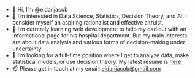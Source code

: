 - 👋 Hi, I’m @eidanjacob
- 👀 I’m interested in Data Science, Statistics, Decision Theory, and AI. I consider myself an aspiring rationalist and effective altruist.
- 🌱 I’m currently learning web development to help my dad out with an informational page for his hospital department. But my main interests are about data analysis and various forms of decision-making under uncertainty.
- 💞️ I’m looking for a full-time position where I get to analyze data, make statistical models, or use decision theory. My latest resume is <a href="https://drive.google.com/file/d/1QZ5bDBsVuvA4U1yQdXOYUnGy74s1t1Tc/view?usp=sharing">here.</a>
- 📫 Please get in touch at my email: eidanjacob@gmail.com

<!---
eidanjacob/eidanjacob is a ✨ special ✨ repository because its `README.md` (this file) appears on your GitHub profile.
You can click the Preview link to take a look at your changes.
--->
